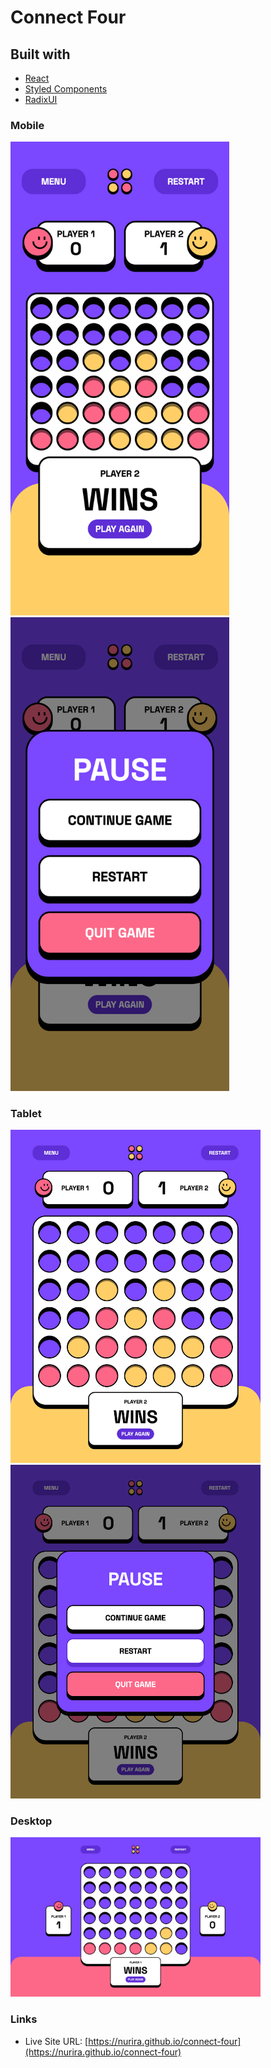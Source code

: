 # Connect Four

## Built with

- [React](https://reactjs.org/)
- [Styled Components](https://styled-components.com/)
- [RadixUI](https://www.radix-ui.com/)

### Mobile

<img src="./screenshots/mobile-1.png" width="350">
<img src="./screenshots/mobile-2.png" width="350">

### Tablet

<img src="./screenshots/tablet-1.png" width="400">
<img src="./screenshots/tablet-2.png" width="400">

### Desktop

<img src="./screenshots/desktop-1.png" width="400">

### Links

- Live Site URL: [https://nurira.github.io/connect-four](https://nurira.github.io/connect-four)
